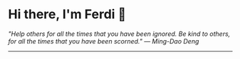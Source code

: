 <h1>Hi there, I'm Ferdi 👋</h1>

<p><em>
  "Help others for all the times that you have been ignored. Be kind to others, for all the times that you have been scorned." — Ming-Dao Deng
</em></p>

---
